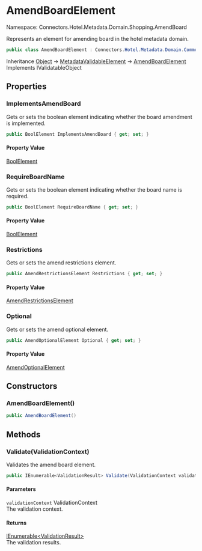 # AmendBoardElement

Namespace: Connectors.Hotel.Metadata.Domain.Shopping.AmendBoard

Represents an element for amending board in the hotel metadata domain.

```csharp
public class AmendBoardElement : Connectors.Hotel.Metadata.Domain.Common.MetadataValidableElement, System.ComponentModel.DataAnnotations.IValidatableObject
```

Inheritance [Object](https://docs.microsoft.com/en-us/dotnet/api/system.object) → [MetadataValidableElement](./connectors.hotel.metadata.domain.common.metadatavalidableelement) → [AmendBoardElement](./connectors.hotel.metadata.domain.shopping.amendboard.amendboardelement)<br />
Implements IValidatableObject

## Properties

### **ImplementsAmendBoard**

Gets or sets the boolean element indicating whether the board amendment is implemented.

```csharp
public BoolElement ImplementsAmendBoard { get; set; }
```

#### Property Value

[BoolElement](./connectors.hotel.metadata.domain.basetypes.boolelement)<br />

### **RequireBoardName**

Gets or sets the boolean element indicating whether the board name is required.

```csharp
public BoolElement RequireBoardName { get; set; }
```

#### Property Value

[BoolElement](./connectors.hotel.metadata.domain.basetypes.boolelement)<br />

### **Restrictions**

Gets or sets the amend restrictions element.

```csharp
public AmendRestrictionsElement Restrictions { get; set; }
```

#### Property Value

[AmendRestrictionsElement](./connectors.hotel.metadata.domain.shopping.amend.amendrestrictionselement)<br />

### **Optional**

Gets or sets the amend optional element.

```csharp
public AmendOptionalElement Optional { get; set; }
```

#### Property Value

[AmendOptionalElement](./connectors.hotel.metadata.domain.shopping.amend.amendoptionalelement)<br />

## Constructors

### **AmendBoardElement()**

```csharp
public AmendBoardElement()
```

## Methods

### **Validate(ValidationContext)**

Validates the amend board element.

```csharp
public IEnumerable<ValidationResult> Validate(ValidationContext validationContext)
```

#### Parameters

`validationContext` ValidationContext<br />
The validation context.

#### Returns

[IEnumerable\<ValidationResult\>](https://docs.microsoft.com/en-us/dotnet/api/system.collections.generic.ienumerable-1)<br />
The validation results.
